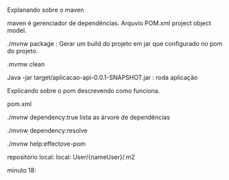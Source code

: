 Explanando sobre o maven


maven é gerenciador de dependências.
Arquvio POM.xml project object model.
 

./mvnw package : Gerar um build do projeto em jar que configurado no pom do projeto.

.mvmw clean


Java -jar target/aplicacao-api-0.0.1-SNAPSHOT.jar : roda aplicação

Explicando sobre o pom descrevendo como funciona.

pom.xml

./mvnw dependency:true lista as árvore de dependências 

./mvnw dependency:resolve

./mvnw help:effectove-pom

repositório local:
local: User/{nameUser}/.m2


minuto 18: 
